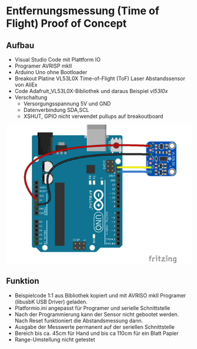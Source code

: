 # Entfernungsmessung (Time of Flight) Proof of Concept

## Aufbau

- Visual Studio Code mit Plattform IO
- Programer AVRISP mkII
- Arduino Uno ohne Bootloader
- Breakout Platine VL53L0X Time-of-Flight (ToF) Laser Abstandssensor von AliEx
-  Code Adafruit_VL53L0X-Bibliothek und daraus Beispiel *vl53l0x*
- Verschaltung
  - Versorgungsspannung 5V und GND
  - Datenverbindung SDA,SCL
  - XSHUT, GPIO nicht verwendet pullups auf breakoutboard

![img](./misc/adafruit_products_VL53L0X.png)



## Funktion

- Beispielcode 1:1 aus Bibliothek kopiert und mit AVRISO mkII Programer (libusbK USB Driver) geladen.
- Platformio.ini angepasst für Programer und serielle Schnittstelle
- Nach der Programmierung kann der Sensor nicht gebootet werden. Nach Reset funktioniert die Abstandsmessung dann.
- Ausgabe der Messwerte permanent auf der seriellen Schnittstelle
- Bereich bis ca. 45cm für Hand und bis ca 110cm für ein Blatt Papier
- Range-Umstellung nicht getestet